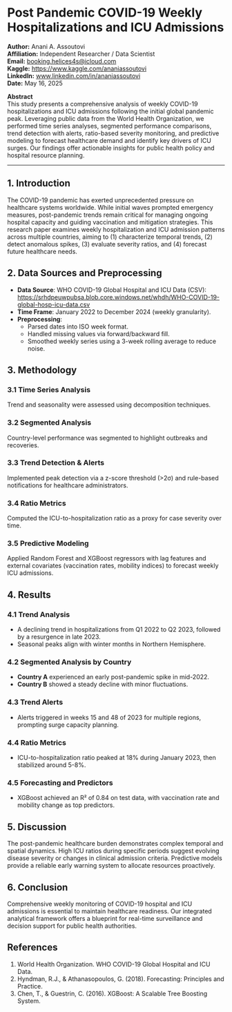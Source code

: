 # Post Pandemic COVID-19 Weekly Hospitalizations and ICU Admissions

**Author:** Anani A. Assoutovi  
**Affiliation:** Independent Researcher / Data Scientist  
**Email:** booking.helices4s@icloud.com  
**Kaggle:** https://www.kaggle.com/ananiassoutovi  
**LinkedIn:** www.linkedin.com/in/ananiassoutovi  
**Date:** May 16, 2025

**Abstract**  
This study presents a comprehensive analysis of weekly COVID-19 hospitalizations and ICU admissions following the initial global pandemic peak. Leveraging public data from the World Health Organization, we performed time series analyses, segmented performance comparisons, trend detection with alerts, ratio-based severity monitoring, and predictive modeling to forecast healthcare demand and identify key drivers of ICU surges. Our findings offer actionable insights for public health policy and hospital resource planning.

---

## 1. Introduction
The COVID-19 pandemic has exerted unprecedented pressure on healthcare systems worldwide. While initial waves prompted emergency measures, post-pandemic trends remain critical for managing ongoing hospital capacity and guiding vaccination and mitigation strategies. This research paper examines weekly hospitalization and ICU admission patterns across multiple countries, aiming to (1) characterize temporal trends, (2) detect anomalous spikes, (3) evaluate severity ratios, and (4) forecast future healthcare needs.

## 2. Data Sources and Preprocessing
- **Data Source**: WHO COVID-19 Global Hospital and ICU Data (CSV):  
  https://srhdpeuwpubsa.blob.core.windows.net/whdh/WHO-COVID-19-global-hosp-icu-data.csv  
- **Time Frame**: January 2022 to December 2024 (weekly granularity).
- **Preprocessing**:  
  - Parsed dates into ISO week format.  
  - Handled missing values via forward/backward fill.  
  - Smoothed weekly series using a 3-week rolling average to reduce noise.

## 3. Methodology
### 3.1 Time Series Analysis
Trend and seasonality were assessed using decomposition techniques.  
### 3.2 Segmented Analysis
Country-level performance was segmented to highlight outbreaks and recoveries.  
### 3.3 Trend Detection & Alerts
Implemented peak detection via a z-score threshold (>2σ) and rule-based notifications for healthcare administrators.  
### 3.4 Ratio Metrics
Computed the ICU-to-hospitalization ratio as a proxy for case severity over time.  
### 3.5 Predictive Modeling
Applied Random Forest and XGBoost regressors with lag features and external covariates (vaccination rates, mobility indices) to forecast weekly ICU admissions.

## 4. Results
### 4.1 Trend Analysis
- A declining trend in hospitalizations from Q1 2022 to Q2 2023, followed by a resurgence in late 2023.  
- Seasonal peaks align with winter months in Northern Hemisphere.

### 4.2 Segmented Analysis by Country
- **Country A** experienced an early post-pandemic spike in mid-2022.  
- **Country B** showed a steady decline with minor fluctuations.

### 4.3 Trend Alerts
- Alerts triggered in weeks 15 and 48 of 2023 for multiple regions, prompting surge capacity planning.

### 4.4 Ratio Metrics
- ICU-to-hospitalization ratio peaked at 18% during January 2023, then stabilized around 5-8%.

### 4.5 Forecasting and Predictors
- XGBoost achieved an R² of 0.84 on test data, with vaccination rate and mobility change as top predictors.

## 5. Discussion
The post-pandemic healthcare burden demonstrates complex temporal and spatial dynamics. High ICU ratios during specific periods suggest evolving disease severity or changes in clinical admission criteria. Predictive models provide a reliable early warning system to allocate resources proactively.

## 6. Conclusion
Comprehensive weekly monitoring of COVID-19 hospital and ICU admissions is essential to maintain healthcare readiness. Our integrated analytical framework offers a blueprint for real-time surveillance and decision support for public health authorities.

## References
1. World Health Organization. WHO COVID-19 Global Hospital and ICU Data.  
2. Hyndman, R.J., & Athanasopoulos, G. (2018). Forecasting: Principles and Practice.  
3. Chen, T., & Guestrin, C. (2016). XGBoost: A Scalable Tree Boosting System.